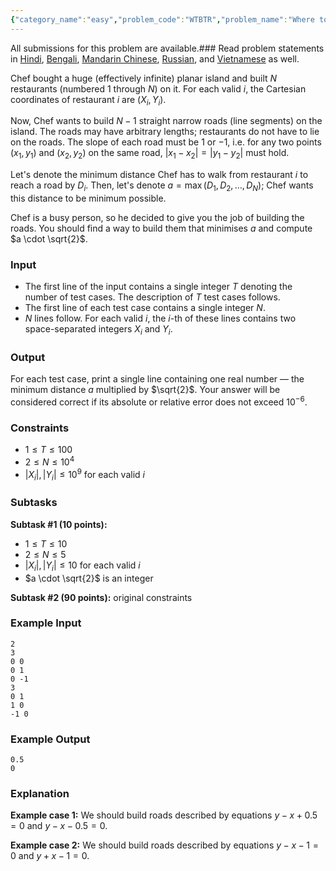 ```yaml
---
{"category_name":"easy","problem_code":"WTBTR","problem_name":"Where to Build the Roads","languages_supported":{"0":"C","1":"CPP14","2":"JAVA","3":"PYTH","4":"PYTH 3.6","5":"PYPY","6":"CS2","7":"PAS fpc","8":"PAS gpc","9":"RUBY","10":"PHP","11":"GO","12":"NODEJS","13":"HASK","14":"rust","15":"SCALA","16":"swift","17":"D","18":"PERL","19":"FORT","20":"WSPC","21":"ADA","22":"CAML","23":"ICK","24":"BF","25":"ASM","26":"CLPS","27":"PRLG","28":"ICON","29":"SCM qobi","30":"PIKE","31":"ST","32":"NICE","33":"LUA","34":"BASH","35":"NEM","36":"LISP sbcl","37":"LISP clisp","38":"SCM guile","39":"JS","40":"ERL","41":"TCL","42":"kotlin","43":"PERL6","44":"TEXT","45":"SCM chicken","46":"PYP3","47":"CLOJ","48":"R","49":"COB","50":"FS"},"max_timelimit":1,"source_sizelimit":50000,"problem_author":"deepanshuvaid7","problem_tester":null,"date_added":"25-04-2019","tags":{"0":"deepanshuvaid7"},"time":{"view_start_date":1557739980,"submit_start_date":1557739980,"visible_start_date":1557739980,"end_date":1735669800},"is_direct_submittable":false,"layout":"problem"}
---
```

<span class="solution-visible-txt">All submissions for this problem are available.</span>### Read problem statements in [Hindi](http://www.codechef.com/download/translated/MAY19/hindi/WTBTR.pdf), [Bengali](http://www.codechef.com/download/translated/MAY19/bengali/WTBTR.pdf), [Mandarin Chinese](http://www.codechef.com/download/translated/MAY19/mandarin/WTBTR.pdf), [Russian](http://www.codechef.com/download/translated/MAY19/russian/WTBTR.pdf), and [Vietnamese](http://www.codechef.com/download/translated/MAY19/vietnamese/WTBTR.pdf) as well.

Chef bought a huge (effectively infinite) planar island and built $N$ restaurants (numbered $1$ through $N$) on it. For each valid $i$, the Cartesian coordinates of restaurant $i$ are $(X_i, Y_i)$.

Now, Chef wants to build $N-1$ straight narrow roads (line segments) on the island. The roads may have arbitrary lengths; restaurants do not have to lie on the roads. The slope of each road must be $1$ or $-1$, i.e. for any two points $(x_1, y_1)$ and $(x_2, y_2)$ on the same road, $|x_1-x_2| = |y_1-y_2|$ must hold.

Let's denote the minimum distance Chef has to walk from restaurant $i$ to reach a road by $D_i$. Then, let's denote $a = \mathrm{max}\,(D_1, D_2, \ldots, D_N)$; Chef wants this distance to be minimum possible.

Chef is a busy person, so he decided to give you the job of building the roads. You should find a way to build them that minimises $a$ and compute $a \cdot \sqrt{2}$.

### Input
- The first line of the input contains a single integer $T$ denoting the number of test cases. The description of $T$ test cases follows.
- The first line of each test case contains a single integer $N$.
- $N$ lines follow. For each valid $i$, the $i$-th of these lines contains two space-separated integers $X_i$ and $Y_i$.

### Output
For each test case, print a single line containing one real number — the minimum distance $a$ multiplied by $\sqrt{2}$. Your answer will be considered correct if its absolute or relative error does not exceed $10^{-6}$.

### Constraints 
- $1 \le T \le 100$
- $2 \le N \le 10^4$
- $|X_i|, |Y_i| \le 10^9$ for each valid $i$

### Subtasks
**Subtask #1 (10 points):**
- $1 \le T \le 10$
- $2 \le N \le 5$
- $|X_i|, |Y_i| \le 10$ for each valid $i$
- $a \cdot \sqrt{2}$ is an integer

**Subtask #2 (90 points):** original constraints

### Example Input
```
2
3
0 0
0 1
0 -1
3
0 1
1 0
-1 0
```

### Example Output
```
0.5
0
```

### Explanation
**Example case 1:** We should build roads described by equations $y-x+0.5 = 0$ and $y-x-0.5 = 0$.

**Example case 2:** We should build roads described by equations $y-x-1 = 0$ and $y+x-1 = 0$.
